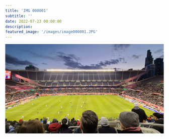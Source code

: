 ```yaml
---
title: 'IMG 000001'
subtitle: ''
date: 2022-07-23 00:00:00
description: 
featured_image: '/images/image000001.JPG'
---
```


![](/images/image000001.JPG)
